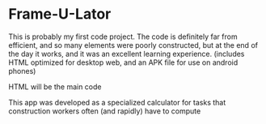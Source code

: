 # Frame-U-Lator
This is probably my first code project. The code is definitely far from efficient, and so many elements were poorly constructed, but at the end of the day it works, and it was an excellent learning experience. (includes HTML optimized for desktop web, and an APK file for use on android phones)

HTML will be the main code

This app was developed as a specialized calculator for tasks that construction workers often (and rapidly) have to compute

